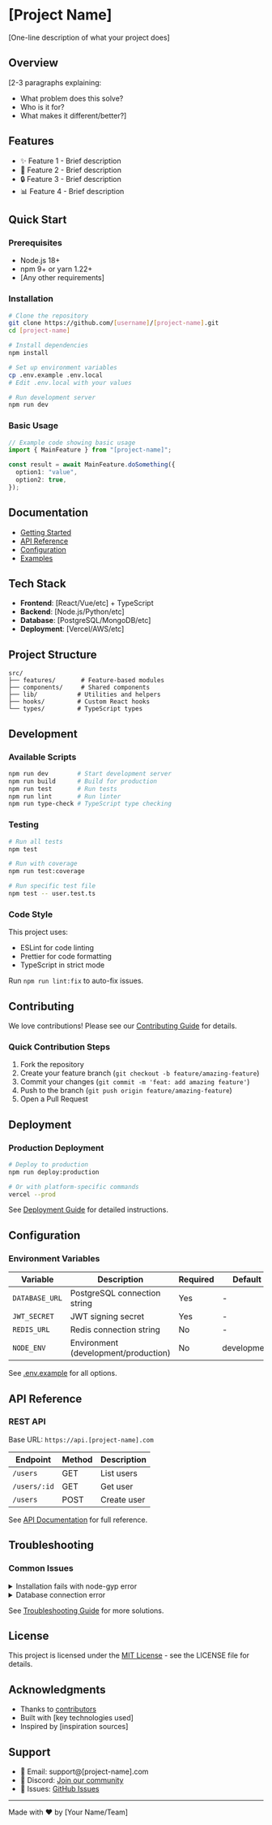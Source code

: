 # [Project Name]

[One-line description of what your project does]

## Overview

[2-3 paragraphs explaining:

- What problem does this solve?
- Who is it for?
- What makes it different/better?]

## Features

- ✨ Feature 1 - Brief description
- 🚀 Feature 2 - Brief description
- 🔒 Feature 3 - Brief description
- 📊 Feature 4 - Brief description

## Quick Start

### Prerequisites

- Node.js 18+
- npm 9+ or yarn 1.22+
- [Any other requirements]

### Installation

```bash
# Clone the repository
git clone https://github.com/[username]/[project-name].git
cd [project-name]

# Install dependencies
npm install

# Set up environment variables
cp .env.example .env.local
# Edit .env.local with your values

# Run development server
npm run dev
```

### Basic Usage

```typescript
// Example code showing basic usage
import { MainFeature } from "[project-name]";

const result = await MainFeature.doSomething({
  option1: "value",
  option2: true,
});
```

## Documentation

- [Getting Started](docs/getting-started.md)
- [API Reference](docs/api/README.md)
- [Configuration](docs/configuration.md)
- [Examples](examples/README.md)

## Tech Stack

- **Frontend**: [React/Vue/etc] + TypeScript
- **Backend**: [Node.js/Python/etc]
- **Database**: [PostgreSQL/MongoDB/etc]
- **Deployment**: [Vercel/AWS/etc]

## Project Structure

```
src/
├── features/       # Feature-based modules
├── components/     # Shared components
├── lib/           # Utilities and helpers
├── hooks/         # Custom React hooks
└── types/         # TypeScript types
```

## Development

### Available Scripts

```bash
npm run dev        # Start development server
npm run build      # Build for production
npm run test       # Run tests
npm run lint       # Run linter
npm run type-check # TypeScript type checking
```

### Testing

```bash
# Run all tests
npm test

# Run with coverage
npm run test:coverage

# Run specific test file
npm test -- user.test.ts
```

### Code Style

This project uses:

- ESLint for code linting
- Prettier for code formatting
- TypeScript in strict mode

Run `npm run lint:fix` to auto-fix issues.

## Contributing

We love contributions! Please see our [Contributing Guide](CONTRIBUTING.md) for details.

### Quick Contribution Steps

1. Fork the repository
2. Create your feature branch (`git checkout -b feature/amazing-feature`)
3. Commit your changes (`git commit -m 'feat: add amazing feature'`)
4. Push to the branch (`git push origin feature/amazing-feature`)
5. Open a Pull Request

## Deployment

### Production Deployment

```bash
# Deploy to production
npm run deploy:production

# Or with platform-specific commands
vercel --prod
```

See [Deployment Guide](docs/deployment.md) for detailed instructions.

## Configuration

### Environment Variables

| Variable       | Description                          | Required | Default     |
| -------------- | ------------------------------------ | -------- | ----------- |
| `DATABASE_URL` | PostgreSQL connection string         | Yes      | -           |
| `JWT_SECRET`   | JWT signing secret                   | Yes      | -           |
| `REDIS_URL`    | Redis connection string              | No       | -           |
| `NODE_ENV`     | Environment (development/production) | No       | development |

See [.env.example](.env.example) for all options.

## API Reference

### REST API

Base URL: `https://api.[project-name].com`

| Endpoint     | Method | Description |
| ------------ | ------ | ----------- |
| `/users`     | GET    | List users  |
| `/users/:id` | GET    | Get user    |
| `/users`     | POST   | Create user |

See [API Documentation](docs/api/README.md) for full reference.

## Troubleshooting

### Common Issues

<details>
<summary>Installation fails with node-gyp error</summary>

Solution:

```bash
# Install build tools
npm install --global node-gyp
# On macOS
xcode-select --install
```

</details>

<details>
<summary>Database connection error</summary>

Solution:

1. Check DATABASE_URL in .env.local
2. Ensure PostgreSQL is running
3. Run migrations: `npm run db:migrate`
</details>

See [Troubleshooting Guide](docs/troubleshooting.md) for more solutions.

## License

This project is licensed under the [MIT License](LICENSE) - see the LICENSE file for details.

## Acknowledgments

- Thanks to [contributors](https://github.com/[username]/[project-name]/contributors)
- Built with [key technologies used]
- Inspired by [inspiration sources]

## Support

- 📧 Email: support@[project-name].com
- 💬 Discord: [Join our community](https://discord.gg/[invite])
- 🐛 Issues: [GitHub Issues](https://github.com/[username]/[project-name]/issues)

---

Made with ❤️ by [Your Name/Team]
